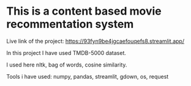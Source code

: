 # This is a content based movie recommentation system

Live link of the project: https://93fyn9be4jgcaefouqefs8.streamlit.app/

In this project I have used TMDB-5000 dataset. 


I used here nltk, bag of words, cosine similarity.


Tools i have used: numpy, pandas, streamlit, gdown, os, request
